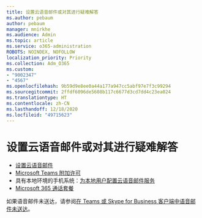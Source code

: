 ```yaml
---
title: 设置云语音邮件或对其进行疑难解答
ms.author: pebaum
author: pebaum
manager: mnirkhe
ms.audience: Admin
ms.topic: article
ms.service: o365-administration
ROBOTS: NOINDEX, NOFOLLOW
localization_priority: Priority
ms.collection: Adm_O365
ms.custom:
- "9002347"
- "4567"
ms.openlocfilehash: 9b59d9e8ee0a44a177a947cc5abf97e7f3c99294
ms.sourcegitcommit: 2ffdf6096de5608b117c6677d3cd7dd4c23ea024
ms.translationtype: HT
ms.contentlocale: zh-CN
ms.lasthandoff: 12/18/2020
ms.locfileid: "49715623"
---
```

# <a name="set-up-or-troubleshoot-cloud-voicemail"></a>设置云语音邮件或对其进行疑难解答

- [设置云语音邮件](https://docs.microsoft.com/microsoftteams/set-up-phone-system-voicemail) 
- [Microsoft Teams 附加许可](https://docs.microsoft.com/microsoftteams/teams-add-on-licensing/microsoft-teams-add-on-licensing) 
- 具有本地环境的手机系统：[为本地用户配置云语音邮件服务](https://docs.microsoft.com/skypeforbusiness/hybrid/configure-cloud-voicemail) 
- [Microsoft 365 通话套餐](https://docs.microsoft.com//microsoftteams/calling-plans-for-office-365) 

如果语音邮件未送达，请参阅[在 Teams 或 Skype for Business 客户端中语音邮件未送达](https://docs.microsoft.com/SkypeForBusiness/troubleshoot/hybrid-phone-system/voicemails-not-delivered)。
